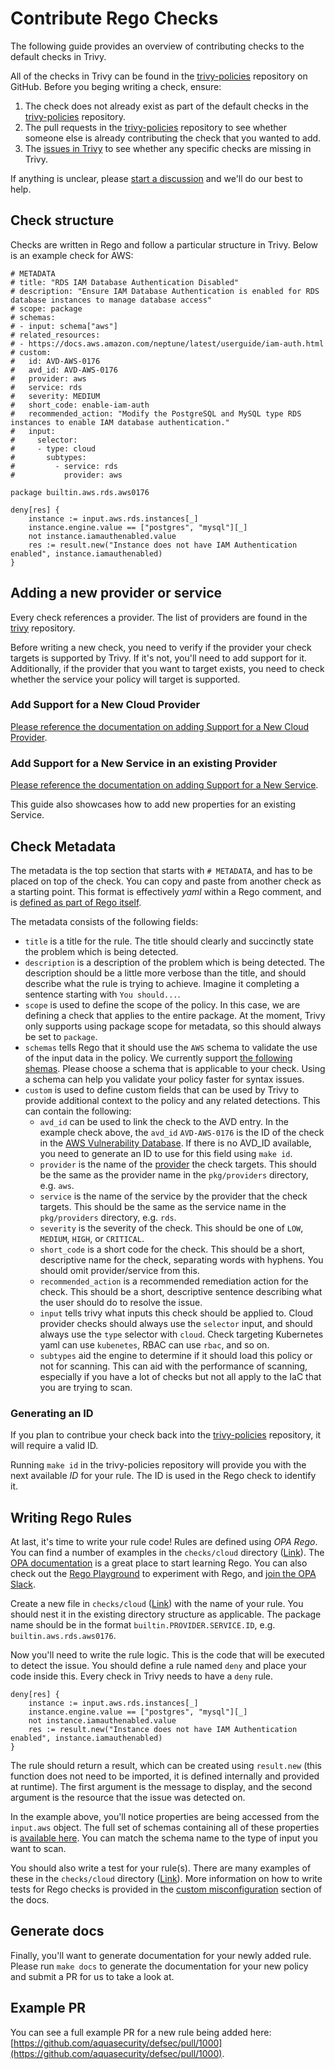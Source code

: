 # Contribute Rego Checks

The following guide provides an overview of contributing checks to the default checks in Trivy. 

All of the checks in Trivy can be found in the [trivy-policies](https://github.com/aquasecurity/trivy-policies/tree/main) repository on GitHub. Before you beging writing a check, ensure:

1. The check does not already exist as part of the default checks in the [trivy-policies](https://github.com/aquasecurity/trivy-policies/tree/main) repository.
2. The pull requests in the [trivy-policies](https://github.com/aquasecurity/trivy-policies/pulls) repository to see  whether someone else is already contributing the check that you wanted to add. 
3. The [issues in Trivy](https://github.com/aquasecurity/trivy/issues) to see whether any specific checks are missing in Trivy.

If anything is unclear, please [start a discussion](https://github.com/aquasecurity/trivy/discussions/new) and we'll do our best to help.

## Check structure

Checks are written in Rego and follow a particular structure in Trivy. Below is an example check for AWS:

```rego
# METADATA
# title: "RDS IAM Database Authentication Disabled"
# description: "Ensure IAM Database Authentication is enabled for RDS database instances to manage database access"
# scope: package
# schemas:
# - input: schema["aws"]
# related_resources:
# - https://docs.aws.amazon.com/neptune/latest/userguide/iam-auth.html
# custom:
#   id: AVD-AWS-0176
#   avd_id: AVD-AWS-0176
#   provider: aws
#   service: rds
#   severity: MEDIUM
#   short_code: enable-iam-auth
#   recommended_action: "Modify the PostgreSQL and MySQL type RDS instances to enable IAM database authentication."
#   input:
#     selector:
#     - type: cloud
#       subtypes:
#         - service: rds
#           provider: aws

package builtin.aws.rds.aws0176

deny[res] {
	instance := input.aws.rds.instances[_]
	instance.engine.value == ["postgres", "mysql"][_]
	not instance.iamauthenabled.value
	res := result.new("Instance does not have IAM Authentication enabled", instance.iamauthenabled)
}
```

## Adding a new provider or service

Every check references a provider. The list of providers are found in the [trivy](https://github.com/aquasecurity/trivy/tree/main/pkg/iac/providers) repository. 

Before writing a new check, you need to verify if the provider your check targets is supported by Trivy. If it's not, you'll need to add support for it. Additionally, if the provider that you want to target exists, you need to check whether the service your policy will target is supported.

### Add Support for a New Cloud Provider

[Please reference the documentation on adding Support for a New Cloud Provider](./provider-support.md).

### Add Support for a New Service in an existing Provider

[Please reference the documentation on adding Support for a New Service](./service-support.md).

This guide also showcases how to add new properties for an existing Service.

## Check Metadata

The metadata is the top section that starts with `# METADATA`, and has to be placed on top of the check. You can copy and paste from another check as a starting point. This format is effectively _yaml_ within a Rego comment, and is [defined as part of Rego itself](https://www.openpolicyagent.org/docs/latest/policy-language/#metadata).

The metadata consists of the following fields:

- `title` is a title for the rule. The title should clearly and succinctly state the problem which is being detected.
- `description` is a description of the problem which is being detected. The description should be a little more verbose than the title, and should describe what the rule is trying to achieve. Imagine it completing a sentence starting with `You should...`.
- `scope` is used to define the scope of the policy. In this case, we are defining a check that applies to the entire package. At the moment, Trivy only supports using package scope for metadata, so this should always be set to `package`.
- `schemas` tells Rego that it should use the `AWS` schema to validate the use of the input data in the policy. We currently support [the following shemas](https://github.com/aquasecurity/trivy/tree/main/pkg/iac/rego/schemas). Please choose a schema that is applicable to your check. Using a schema can help you validate your policy faster for syntax issues.
- `custom` is used to define custom fields that can be used by Trivy to provide additional context to the policy and any related detections. This can contain the following:
    - `avd_id` can be used to link the check to the AVD entry. In the example check above, the `avd_id` `AVD-AWS-0176` is the ID of the check in the [AWS Vulnerability Database](https://avd.aquasec.com/). If there is no AVD_ID available, you need to generate an ID to use for this field using `make id`.
    - `provider` is the name of the [provider](https://github.com/aquasecurity/defsec/tree/master/pkg/providers) the check targets. This should be the same as the provider name in the `pkg/providers` directory, e.g. `aws`.
    - `service` is the name of the service by the provider that the check targets. This should be the same as the service name in the `pkg/providers` directory, e.g. `rds`.
    - `severity` is the severity of the check. This should be one of `LOW`, `MEDIUM`, `HIGH`, or `CRITICAL`.
    - `short_code` is a short code for the check. This should be a short, descriptive name for the check, separating words with hyphens. You should omit provider/service from this.
    - `recommended_action` is a recommended remediation action for the check. This should be a short, descriptive sentence describing what the user should do to resolve the issue.
    - `input` tells trivy what inputs this check should be applied to. Cloud provider checks should always use the `selector` input, and should always use the `type` selector with `cloud`. Check targeting Kubernetes yaml can use `kubenetes`, RBAC can use `rbac`, and so on.
    - `subtypes` aid the engine to determine if it should load this policy or not for scanning. This can aid with the performance of scanning, especially if you have a lot of checks but not all apply to the IaC that you are trying to scan.

### Generating an ID

If you plan to contribue your check back into the [trivy-policies](https://github.com/aquasecurity/trivy-policies) repository, it will require a valid ID. 

Running `make id` in the trivy-policies repository will provide you with the next available _ID_ for your rule. The ID is used in the Rego check to identify it.

## Writing Rego Rules

At last, it's time to write your rule code! Rules are defined using _OPA Rego_. You can find a number of examples in the `checks/cloud` directory ([Link](https://github.com/aquasecurity/trivy-policies/tree/main/checks/cloud)). The [OPA documentation](https://www.openpolicyagent.org/docs/latest/policy-language/) is a great place to start learning Rego. You can also check out the [Rego Playground](https://play.openpolicyagent.org/) to experiment with Rego, and [join the OPA Slack](https://slack.openpolicyagent.org/).

Create a new file in `checks/cloud` ([Link](https://github.com/aquasecurity/trivy-policies/tree/main/checks/cloud)) with the name of your rule. You should nest it in the existing directory structure as applicable. The package name should be in the format `builtin.PROVIDER.SERVICE.ID`, e.g. `builtin.aws.rds.aws0176`.

Now you'll need to write the rule logic. This is the code that will be executed to detect the issue. You should define a rule named `deny` and place your code inside this. Every check in Trivy needs to have a `deny` rule.

```rego
deny[res] {
	instance := input.aws.rds.instances[_]
	instance.engine.value == ["postgres", "mysql"][_]
	not instance.iamauthenabled.value
	res := result.new("Instance does not have IAM Authentication enabled", instance.iamauthenabled)
}
```

The rule should return a result, which can be created using `result.new` (this function does not need to be imported, it is defined internally and provided at runtime). The first argument is the message to display, and the second argument is the resource that the issue was detected on.

In the example above, you'll notice properties are being accessed from the `input.aws` object. The full set of schemas containing all of these properties is [available here](https://github.com/aquasecurity/trivy/tree/main/pkg/iac/rego/schemas). You can match the schema name to the type of input you want to scan.

You should also write a test for your rule(s). There are many examples of these in the `checks/cloud` directory ([Link](https://github.com/aquasecurity/trivy-policies/tree/main/checks/cloud)). More information on how to write tests for Rego checks is provided in the [custom misconfiguration](../../../docs/scanner/misconfiguration/custom/testing.md) section of the docs.

## Generate docs

Finally, you'll want to generate documentation for your newly added rule. Please run `make docs` to generate the documentation for your new policy and submit a PR for us to take a look at.

## Example PR

You can see a full example PR for a new rule being added here: [https://github.com/aquasecurity/defsec/pull/1000](https://github.com/aquasecurity/defsec/pull/1000).
